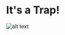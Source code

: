 # It's a Trap!

![alt text](https://www.google.com/search?q=Gif+downloading+virus&sxsrf=ALeKk00CHSfpus5A1VfiqZjvIeCXUkyLIg:1623576549730&source=lnms&tbm=isch&sa=X&ved=2ahUKEwio94v8pZTxAhXQ-KQKHZ9_C8MQ_AUoAXoECAEQAw&biw=1920&bih=937#imgrc=7nZcQAa-As-3RM)
